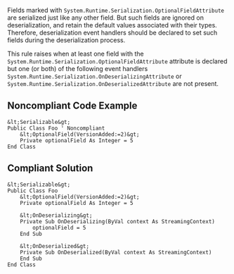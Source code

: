 
Fields marked with `System.Runtime.Serialization.OptionalFieldAttribute` are serialized just like any other field. But such fields are ignored on deserialization, and retain the default values associated with their types. Therefore, deserialization event handlers should be declared to set such fields during the deserialization process.

This rule raises when at least one field with the `System.Runtime.Serialization.OptionalFieldAttribute` attribute is declared but one (or both) of the following event handlers `System.Runtime.Serialization.OnDeserializingAttribute` or `System.Runtime.Serialization.OnDeserializedAttribute` are not present.

## Noncompliant Code Example


    &lt;Serializable&gt;
    Public Class Foo ' Noncompliant
        &lt;OptionalField(VersionAdded:=2)&gt;
        Private optionalField As Integer = 5
    End Class


## Compliant Solution


    &lt;Serializable&gt;
    Public Class Foo
        &lt;OptionalField(VersionAdded:=2)&gt;
        Private optionalField As Integer = 5
    
        &lt;OnDeserializing&gt;
        Private Sub OnDeserializing(ByVal context As StreamingContext)
            optionalField = 5
        End Sub
    
        &lt;OnDeserialized&gt;
        Private Sub OnDeserialized(ByVal context As StreamingContext)
        End Sub
    End Class

